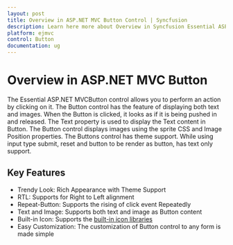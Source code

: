 ```yaml
---
layout: post
title: Overview in ASP.NET MVC Button Control | Syncfusion
description: Learn here more about Overview in Syncfusion Essential ASP.NET MVC Button Control, its elements, and more.
platform: ejmvc
control: Button
documentation: ug
---
```


# Overview in ASP.NET MVC Button 

The Essential ASP.NET MVCButton control allows you to perform an action by clicking on it. The Button control has the feature of displaying both text and images. When the Button is clicked, it looks as if it is being pushed in and released. The Text property is used to display the Text content in Button. The Button control displays images using the sprite CSS and Image Position properties. The Buttons control has theme support. While using input type submit, reset and button to be render as button, has text only support.

## Key Features

* Trendy Look: Rich Appearance with Theme Support
* RTL: Supports for Right to Left alignment
* Repeat-Button: Supports the rising of click event Repeatedly 
* Text and Image: Supports both text and image as Button content
* Built-in Icon: Supports the [built-in icon libraries](/aspnetmvc/Button/Icons)
* Easy Customization: The customization of Button control to any form is made simple
